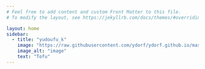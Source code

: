 ```yaml
---
# Feel free to add content and custom Front Matter to this file.
# To modify the layout, see https://jekyllrb.com/docs/themes/#overriding-theme-defaults

layout: home
sidebar:
  - title: "yudoufu_k"
    image: "https://raw.githubusercontent.com/ydorf/ydorf.github.io/master/image/Nn5WMCMW_400x400.png"
    image_alt: "image"
    text: "Tofu"
---
```

